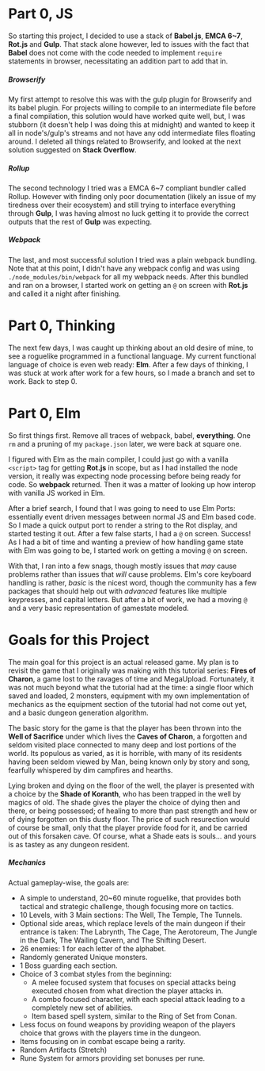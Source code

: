 # Part 0, JS
So starting this project, I decided to use a stack of **Babel.js**, **EMCA 6~7**, **Rot.js** and **Gulp**. That stack alone however, led to issues with the fact that **Babel** does not come with the code needed to implement `require` statements in browser, necessitating an addition part to add that in.
##### Browserify
My first attempt to resolve this was with the gulp plugin for Browserify and its babel plugin. For projects willing to compile to an intermediate file before a final compilation, this solution would have worked quite well, but, I was stubborn (it doesn't help I was doing this at midnight) and wanted to keep it all in node's/gulp's streams and not have any odd intermediate files floating around. I deleted all things related to Browserify, and looked at the next solution suggested on **Stack Overflow**.
##### Rollup
The second technology I tried was a EMCA 6~7 compliant bundler called Rollup. However with finding only poor documentation (likely an issue of my tiredness over their ecosystem) and still trying to interface everything through **Gulp**, I was having almost no luck getting it to provide the correct outputs that the rest of **Gulp** was expecting.
##### Webpack
The last, and most successful solution I tried was a plain webpack bundling. Note that at this point, I didn't have any webpack config and was using `./node_modules/bin/webpack` for all my webpack needs. After this bundled and ran on a browser, I started work on getting an `@` on screen with **Rot.js** and called it a night after finishing.

# Part 0, Thinking
The next few days, I was caught up thinking about an old desire of mine, to see a roguelike programmed in a functional language. My current functional language of choice is even web ready: **Elm**. After a few days of thinking, I was stuck at work after work for a few hours, so I made a branch and set to work. Back to step 0.

# Part 0, Elm
So first things first. Remove all traces of webpack, babel, **everything**. One `rm` and a pruning of my `package.json` later, we were back at square one.

I figured with Elm as the main compiler, I could just go with a vanilla `<script>` tag for getting **Rot.js** in scope, but as I had installed the node version, it really was expecting node processing before being ready for code. So **webpack** returned. Then it was a matter of looking up how interop with vanilla JS worked in Elm.

After a brief search, I found that I was going to need to use Elm Ports: essentially event driven messages between normal JS and Elm based code. So I made a quick output port to render a string to the Rot display, and started testing it out. After a few false starts, I had a `@` on screen. Success! As I had a bit of time and wanting a preview of how handling game state with Elm was going to be, I started work on getting a moving `@` on screen.

With that, I ran into a few snags, though mostly issues that _may_ cause problems rather than issues that _will_ cause problems. Elm's core keyboard handling is rather, _basic_ is the nicest word, though the community has a few packages that should help out with _advanced_ features like multiple keypresses, and capital letters. But after a bit of work, we had a moving `@` and a very basic representation of gamestate modeled.

# Goals for this Project
The main goal for this project is an actual released game. My plan is to revisit the game that I originally was making with this tutorial series: **Fires of Charon**, a game lost to the ravages of time and MegaUpload. Fortunately, it was not much beyond what the tutorial had at the time: a single floor which saved and loaded, 2 monsters, equipment with my own implementation of mechanics as the equipment section of the tutorial had not come out yet, and a basic dungeon generation algorithm.

The basic story for the game is that the player has been thrown into the **Well of Sacrifice** under which lives the **Caves of Charon**, a forgotten and seldom visited place connected to many deep and lost portions of the world. Its populous as varied, as it is horrible, with many of its residents having been seldom viewed by Man, being known only by story and song, fearfully whispered by dim campfires and hearths.

Lying broken and dying on the floor of the well, the player is presented with a choice by the **Shade of Koranth**, who has been trapped in the well by magics of old. The shade gives the player the choice of dying then and there, or being possessed; of healing to more than past strength and hew or of dying forgotten on this dusty floor. The price of such resurection would of course be small, only that the player provide food for it, and be carried out of this forsaken cave. Of course, what a Shade eats is souls... and yours is as tastey as any dungeon resident.

##### Mechanics
Actual gameplay-wise, the goals are:
* A simple to understand, 20~60 minute roguelike, that provides both tactical and strategic challenge, though focusing more on tactics.
* 10 Levels, with 3 Main sections: The Well, The Temple, The Tunnels.
* Optional side areas, which replace levels of the main dungeon if their entrance is taken: The Labrynth, The Cage, The Aerotoreum, The Jungle in the Dark, The Wailing Cavern, and The Shifting Desert.
* 26 enemies: 1 for each letter of the alphabet.
* Randomly generated Unique monsters.
* 1 Boss guarding each section.
* Choice of 3 combat styles from the beginning:  
  * A melee focused system that focuses on special attacks being executed chosen from what direction the player attacks in.
  * A combo focused character, with each special attack leading to a completely new set of abilities.
  * Item based spell system, similar to the Ring of Set from Conan.
* Less focus on found weapons by providing weapon of the players choice that grows with the players time in the dungeon.
* Items focusing on in combat escape being a rarity.
* Random Artifacts (Stretch)
* Rune System for armors providing set bonuses per rune.
